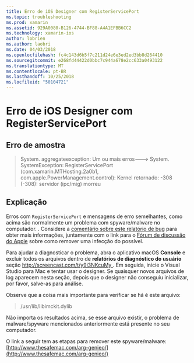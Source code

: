 ```yaml
---
title: Erro de iOS Designer com RegisterServicePort
ms.topic: troubleshooting
ms.prod: xamarin
ms.assetid: 929A0080-B126-4744-BF88-A4A1EFBB6CC2
ms.technology: xamarin-ios
author: lobrien
ms.author: laobri
ms.date: 04/03/2018
ms.openlocfilehash: fc4c143d6b5f7c211d24e6e3ed2ed3bb8d264410
ms.sourcegitcommit: e268fd44422d0bbc7c944a678e2cc633a0493122
ms.translationtype: MT
ms.contentlocale: pt-BR
ms.lasthandoff: 10/25/2018
ms.locfileid: "50104721"
---
```

# <a name="ios-designer-error-with-registerserviceport"></a>Erro de iOS Designer com RegisterServicePort

## <a name="sample-error"></a>Erro de amostra
> System. aggregateexception: Um ou mais erros---> System. SystemException: RegisterServicePort (com.xamarin.MTHosting.2a0b1, com.apple.PowerManagement.control): Kernel retornado: -308 (-308): servidor (ipc/mig) morreu

## <a name="explanation"></a>Explicação
Erros com `RegisterServicePort` e mensagens de erro semelhantes, como acima são normalmente um problema com spyware/malware no computador. . Considere a [comentário sobre este relatório de bug](https://bugzilla.xamarin.com/show_bug.cgi?id=21907#c4) para obter mais informações, juntamente com o link para o [Fórum de discussão do Apple](https://discussions.apple.com/thread/5596008) sobre como remover uma infecção do possível. 

Para ajudar a diagnosticar o problema, abra o aplicativo macOS **Console** e excluir todos os arquivos dentro de **relatórios de diagnóstico do usuário** seção [ http://screencast.com/t/y9i3NKcuMy ](http://screencast.com/t/y9i3NKcuMy). Em seguida, inicie o Visual Studio para Mac e tentar usar o designer. Se quaisquer novos arquivos de log aparecem nesta seção, depois que o designer não conseguiu inicializar, por favor, salve-as para análise.  

Observe que a coisa mais importante para verificar se há é este arquivo: 
> /usr/lib/libimckit.dylib

Não importa os resultados acima, se esse arquivo existir, o problema de malware/spyware mencionados anteriormente está presente no seu computador.  

O link a seguir tem as etapas para remover este spyware/malware: [http://www.thesafemac.com/arg-genieo/](http://www.thesafemac.com/arg-genieo/)  

